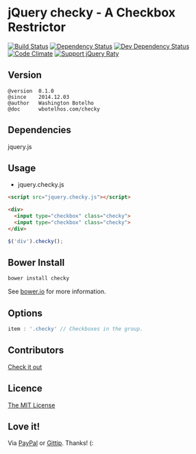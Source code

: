 # jQuery checky - A Checkbox Restrictor

[![Build Status](https://img.shields.io/travis/wbotelhos/checky/master.svg)](https://travis-ci.org/wbotelhos/checky "Travis CI")
[![Dependency Status](https://david-dm.org/wbotelhos/checky.svg)](https://david-dm.org/wbotelhos/checky "Dependency Status")
[![Dev Dependency Status](https://david-dm.org/wbotelhos/checky/dev-status.svg)](https://david-dm.org/wbotelhos/checky#info=devDependencies "Dev Dependency Status")
[![Code Climate](https://codeclimate.com/github/wbotelhos/checky.png)](https://codeclimate.com/github/wbotelhos/checky "Code Climate")
[![Support jQuery Raty](http://img.shields.io/gittip/wbotelhos.svg)](https://www.gittip.com/wbotelhos "Git Tip")

## Version

```
@version  0.1.0
@since    2014.12.03
@author   Washington Botelho
@doc      wbotelhos.com/checky
```

## Dependencies

 jquery.js

## Usage

- jquery.checky.js

```html
<script src="jquery.checky.js"></script>

<div>
  <input type="checkbox" class="checky">
  <input type="checkbox" class="checky">
</div>
```

```js
$('div').checky();
```

## Bower Install

```js
bower install checky
```

See [bower.io](http://bower.io) for more information.

## Options

```js
item : '.checky' // Checkboxes in the group.
```

## Contributors

[Check it out](http://github.com/wbotelhos/checky/graphs/contributors)

## Licence

[The MIT License](http://opensource.org/licenses/MIT)

## Love it!

Via [PayPal](https://www.paypal.com/cgi-bin/webscr?cmd=_donations&business=X8HEP2878NDEG&item_name=jQuery%20Raty) or [Gittip](http://www.gittip.com/wbotelhos). Thanks! (:
